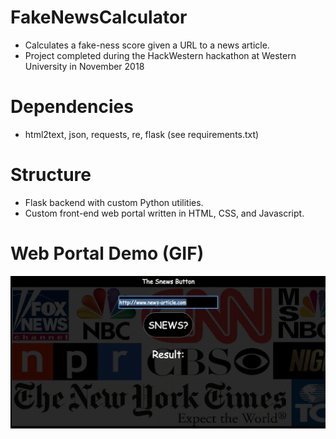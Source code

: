 # FakeNewsCalculator
- Calculates a fake-ness score given a URL to a news article.
- Project completed during the HackWestern hackathon at Western University in November 2018

# Dependencies
- html2text, json, requests, re, flask (see requirements.txt)

# Structure
- Flask backend with custom Python utilities.
- Custom front-end web portal written in HTML, CSS, and Javascript.

# Web Portal Demo (GIF)
![alt text](https://github.com/Setoville/FakeNewsCalculator/blob/master/images/demo.gif)
